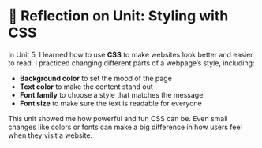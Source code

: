 # 🎨 Reflection on Unit: Styling with CSS

In Unit 5, I learned how to use **CSS** to make websites look better and easier to read. I practiced changing different parts of a webpage’s style, including:

- **Background color** to set the mood of the page  
- **Text color** to make the content stand out  
- **Font family** to choose a style that matches the message  
- **Font size** to make sure the text is readable for everyone


This unit showed me how powerful and fun CSS can be. Even small changes like colors or fonts can make a big difference in how users feel when they visit a website.
